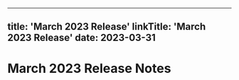 ---
title: 'March 2023 Release'
linkTitle: 'March 2023 Release'
date: 2023-03-31
----

# March 2023 Release Notes